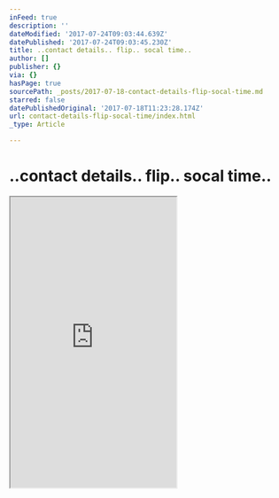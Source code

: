 ```yaml
---
inFeed: true
description: ''
dateModified: '2017-07-24T09:03:44.639Z'
datePublished: '2017-07-24T09:03:45.230Z'
title: ..contact details.. flip.. socal time..
author: []
publisher: {}
via: {}
hasPage: true
sourcePath: _posts/2017-07-18-contact-details-flip-socal-time.md
starred: false
datePublishedOriginal: '2017-07-18T11:23:28.174Z'
url: contact-details-flip-socal-time/index.html
_type: Article

---
```

# ..contact details.. flip.. socal time..

<iframe src="https://the-grid.github.io/ed-userhtml/?g=eJydVk1z2zYQPVu_AkOPa3vGpCgqihPKUpMeckpPPfWUAcEViRoEWACSbHX637sASUlkJLmJNZYILPbj7b5d4snYVwHLUbQSvA6ZkpZyCZr8MyIk3EL2zG1YgzY1MMs3kJJJHMdzJ6zU7oxEnd4_sTm6ypTOQackrl-IUYLn5JoxNh_9i7JBTGmpNhiZ30VbD4Sg0cGZqH8GYVxddTCsptKslK5SopWlFv68m3yIcyju5-6Uw3PpCCEe2mUrF6WIaRDuA0aqcYG_GWXPLtwtz22ZkmmMGUGdEnhRWlzP_Loz0WLrQeOWK4mZjN6b-eh71KGvdEpqDQb0BsJp7gpwwD3Q7-XjpLIvQJeSgbZ60_EJrbdUatUpaBDUEanNyCCHHXa3XlEG4YYbnnHB7WtKSp7nIDuEF494dJeNXJQeR0wzpPfagoOpaoSMDwJW1j_5TBLSNEOoac7XJiXJzJXcCfxXTfOcy8L3yrzZ6pPF7fT5QkaH_LjEuGgLrdYyT8lai7vS2tqk4_F2u42yjNMsYqoaG8U4FdWY0xxYxqJaFvckxo9UoYYaqMXYdyGXObxglE0Nhrm_2An_o9nearVLwj7Q6xz_2OyIKiSStAIX7QpXoeE7N5GiGVRoOOemFhSryKXAHg0zodjzvG9SFxm9Sz48kOk7_H98QAJ_dEExJZQ-8tjYX9GKCzQY0roWEJpXY6F6IL-h-effKfvDr7_gSVTYFxlrj0PSz4ABLWbtprWqSrszDZUe45v5OdLBCyItaa62rt8mUO2_YwROrqfTqZ8H5-p3F16u3l5-unYH9fOijkehUIVy5TnfPkl8jPtjs2jbYZL0Z2e3_jH25-GOF_JvvZmcbIB9rJZbceDStvWZKZEfEWLCkiSZna2NQzQ7BuSmg24sxV3xqMB4UsJAWtA_w60jsieO6vu2rc_mes-yxx-N7jCtSNJOp17AVGOW3a5vsq5UXVw0dQD8LYSQYRLdnveJ40lp2gQtlYRW1Y1iC_lPajc3iL7u-8nkXfL4ti71t5ufchwxN2e86qnXnHs5-FK0FwFfiP3cRwNP4_Ym95RpMsafnG8IE9SYRdC_dAQEn9SalcZSbReBLbmJ_Mmv3NjIqqIQcHfr83B7Pw-W6GBoDe8ffn8gccO13UeJqansRG7gBkv_RsFIUdBqj1H9e0OOlQc7A0HTccHyiZJSw2oRHPex3XKLBPSd7L0FBFEWgDi_ZYJKNPupjYIuj7yjm3r519pYUoExXN4iQd2kwFwRWwIpNM-jqMktzZG78tN-ZDyN67OxukkWHDvaP7YP3c-RomdCk3a-0u5NZTTrw9wBt1gew0oO2VoWkQQ79nohDkGEGzaa4Sb5FVEXa1rAAuQvllewQ8otPlegOaM3yZevynz7LAsQYILmQrEIZvFN0F4lFsFkFgfEW2teRIsA1wZohRoGoTWeDpD-A8kM6ps" height="525" style=""></iframe>